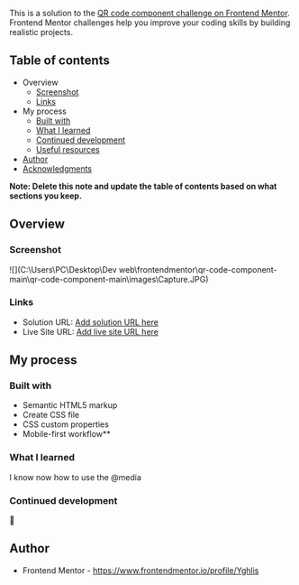 This is a solution to the [QR code component challenge on Frontend Mentor](https://www.frontendmentor.io/challenges/qr-code-component-iux_sIO_H). Frontend Mentor challenges help you improve your coding skills by building realistic projects.

## Table of contents

- Overview
  - [Screenshot](https://github.com/Yghlis/Frontend_mentor_QR_code_component#screenshot)
  - [Links](https://github.com/Yghlis/Frontend_mentor_QR_code_component#links)
- My process
  - [Built with](https://github.com/Yghlis/Frontend_mentor_QR_code_component#built-with)
  - [What I learned](https://github.com/Yghlis/Frontend_mentor_QR_code_component#what-i-learned)
  - [Continued development](https://github.com/Yghlis/Frontend_mentor_QR_code_component#continued-development)
  - [Useful resources](https://github.com/Yghlis/Frontend_mentor_QR_code_component#useful-resources)
- [Author](https://github.com/Yghlis/Frontend_mentor_QR_code_component#author)
- [Acknowledgments](https://github.com/Yghlis/Frontend_mentor_QR_code_component#acknowledgments)

**Note: Delete this note and update the table of contents based on what sections you keep.**

## Overview

### Screenshot

![](C:\Users\PC\Desktop\Dev web\frontendmentor\qr-code-component-main\qr-code-component-main\images\Capture.JPG)

### Links

- Solution URL: [Add solution URL here](https://your-solution-url.com/)
- Live Site URL: [Add live site URL here](https://your-live-site-url.com/)

## My process

### Built with

- Semantic HTML5 markup
- Create CSS file
- CSS custom properties
- Mobile-first workflow**

### What I learned

I know now how to use the @media

### Continued development

🍰

## Author

- Frontend Mentor - https://www.frontendmentor.io/profile/Yghlis
